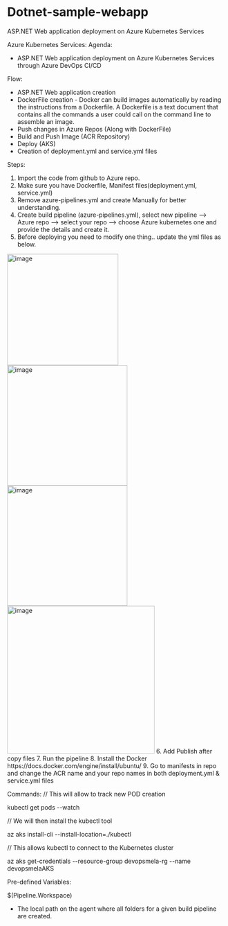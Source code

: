 # Dotnet-sample-webapp
ASP.NET Web application deployment on Azure Kubernetes Services

Azure Kubernetes Services:
Agenda:
- ASP.NET Web application deployment on Azure Kubernetes Services through Azure DevOps CI/CD

Flow:
- ASP.NET Web application creation
- DockerFile creation - Docker can build images automatically by reading the instructions from a Dockerfile. A Dockerfile is a text document that contains all the commands a user could call on the command line to assemble an image. 
- Push changes in Azure Repos (Along with DockerFile)
- Build and Push Image (ACR Repository)
- Deploy (AKS)
- Creation of deployment.yml and service.yml files

Steps:
1. Import the code from github to Azure repo.
2. Make sure you have Dockerfile, Manifest files(deployment.yml, service.yml)
3. Remove azure-pipelines.yml and create Manually for better understanding.
4. Create build pipeline (azure-pipelines.yml), select new pipeline --> Azure repo --> select your repo --> choose Azure kubernetes one and provide the details and create it.
5. Before deploying you need to modify one thing.. update the yml files as below.
<img width="257" alt="image" src="https://github.com/levitate-harinathreddy/dotnetwebapp/assets/121453003/6cd8c6fb-0b06-4e6d-91f0-60a4b04077c0">
<img width="278" alt="image" src="https://github.com/levitate-harinathreddy/dotnetwebapp/assets/121453003/303d1d8e-21f0-4d91-9b30-d3440b3f4cd4">
<img width="278" alt="image" src="https://github.com/levitate-harinathreddy/dotnetwebapp/assets/121453003/862c4c0a-cd8e-4a89-889e-bb5700881ec6">
<img width="341" alt="image" src="https://github.com/levitate-harinathreddy/dotnetwebapp/assets/121453003/a6237064-207e-4f8f-b4c2-6ea034b8777b">
6. Add Publish after copy files
7. Run the pipeline
8. Install the Docker
   https://docs.docker.com/engine/install/ubuntu/
9. Go to manifests in repo and change the ACR name and your repo names in both deployment.yml & service.yml files
   


Commands:
// This will allow to track new POD creation

kubectl get pods --watch

// We will then install the kubectl tool

az aks install-cli --install-location=./kubectl

// This allows kubectl to connect to the Kubernetes cluster

az aks get-credentials --resource-group devopsmela-rg --name devopsmelaAKS 

Pre-defined Variables:

$(Pipeline.Workspace)
- The local path on the agent where all folders for a given build pipeline are created.
